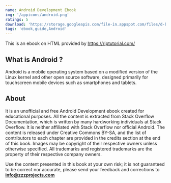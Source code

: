 ```yaml
---
name: Android Development Ebook
img: '/appicons/android.png'
ratings: 5
download: 'https://storage.googleapis.com/file-in.appspot.com/files/d-bjgjEHnY.zip'
tags: 'ebook,guide,Android'
---
```


This is an ebook on HTML provided by <a href="https://riptutorial.com/" >https://riptutorial.com/</a>

## What is Android ?

Android is a mobile operating system based on a modified version of the Linux kernel and other open source software, designed primarily for touchscreen mobile devices such as smartphones and tablets.

## About

It is an unofficial and free Android Development ebook created for educational purposes. All the content is
extracted from Stack Overflow Documentation, which is written by many hardworking individuals at
Stack Overflow. It is neither affiliated with Stack Overflow nor official Android.
The content is released under Creative Commons BY-SA, and the list of contributors to each
chapter are provided in the credits section at the end of this book. Images may be copyright of
their respective owners unless otherwise specified. All trademarks and registered trademarks are
the property of their respective company owners.

Use the content presented in this book at your own risk; it is not guaranteed to be correct nor
accurate, please send your feedback and corrections to **info@zzzprojects.com**
